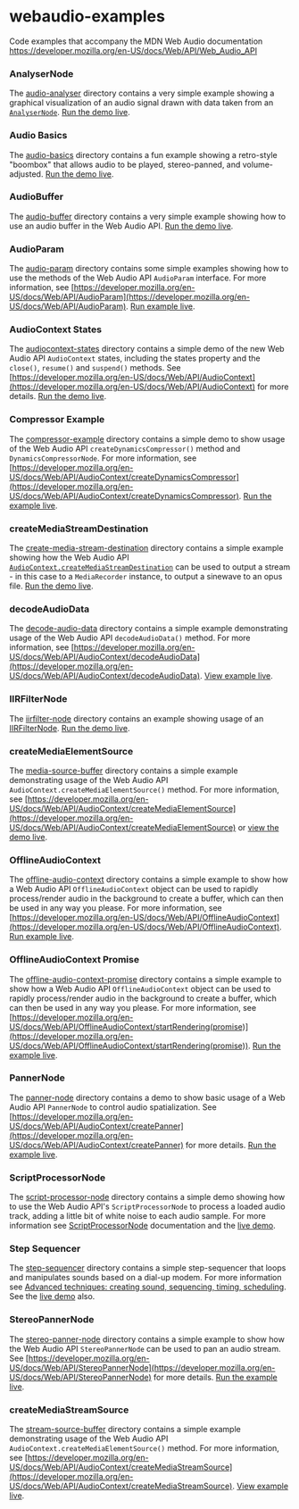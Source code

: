 # webaudio-examples
Code examples that accompany the MDN Web Audio documentation https://developer.mozilla.org/en-US/docs/Web/API/Web_Audio_API

### AnalyserNode
The [audio-analyser](https://github.com/mdn/webaudio-examples/tree/master/audio-analyser) directory contains a very simple example showing a graphical visualization of an audio signal drawn with data taken from an <code>[AnalyserNode](https://developer.mozilla.org/en-US/docs/Web/API/AnalyserNode)</code>. [Run the demo live](http://mdn.github.io/webaudio-examples/audio-analyser/).

### Audio Basics
The [audio-basics](https://github.com/mdn/webaudio-examples/tree/master/audio-basics) directory contains a fun example showing a retro-style "boombox" that allows audio to be played, stereo-panned, and volume-adjusted. [Run the demo live](http://mdn.github.io/webaudio-examples/audio-basics/).

### AudioBuffer
The [audio-buffer](https://github.com/mdn/webaudio-examples/tree/master/audio-buffer) directory contains a very simple example showing how to use an audio buffer in the Web Audio API. [Run the demo live](http://mdn.github.io/webaudio-examples/audio-buffer/).

### AudioParam
The [audio-param](https://github.com/mdn/webaudio-examples/tree/master/audio-param) directory contains some simple examples showing how to use the methods of the Web Audio API <code>AudioParam</code> interface. For more information, see [https://developer.mozilla.org/en-US/docs/Web/API/AudioParam](https://developer.mozilla.org/en-US/docs/Web/API/AudioParam). [Run example live](http://mdn.github.io/webaudio-examples/audio-param/).

### AudioContext States
The [audiocontext-states](https://github.com/mdn/webaudio-examples/tree/master/audiocontext-states) directory contains a simple demo of the new Web Audio API <code>AudioContext</code> states, including the states property and the <code>close()</code>, <code>resume()</code> and <code>suspend()</code> methods. See [https://developer.mozilla.org/en-US/docs/Web/API/AudioContext](https://developer.mozilla.org/en-US/docs/Web/API/AudioContext) for more details. [Run the demo live](http://mdn.github.io/webaudio-examples/audiocontext-states/).

### Compressor Example
The [compressor-example](https://github.com/mdn/webaudio-examples/tree/master/compressor-example) directory contains a simple demo to show usage of the Web Audio API <code>createDynamicsCompressor()</code> method and <code>DynamicsCompressorNode</code>. For more information, see [https://developer.mozilla.org/en-US/docs/Web/API/AudioContext/createDynamicsCompressor](https://developer.mozilla.org/en-US/docs/Web/API/AudioContext/createDynamicsCompressor). [Run the example live](http://mdn.github.io/webaudio-examples/compressor-example/).

### createMediaStreamDestination
The [create-media-stream-destination](https://github.com/mdn/webaudio-examples/tree/master/create-media-stream-destination) directory contains a simple example showing how the Web Audio API <code>[AudioContext.createMediaStreamDestination](https://developer.mozilla.org/en-US/docs/Web/API/AudioContext/createMediaStreamDestination)</code> can be used to output a stream - in this case to a <code>MediaRecorder</code> instance, to output a sinewave to an opus file. [Run the demo live](http://mdn.github.io/webaudio-examples/create-media-stream-destination/).

### decodeAudioData
The [decode-audio-data](https://github.com/mdn/webaudio-examples/tree/master/decode-audio-data) directory contains a simple example demonstrating usage of the Web Audio API <code>decodeAudioData()</code> method. For more information, see [https://developer.mozilla.org/en-US/docs/Web/API/AudioContext/decodeAudioData](https://developer.mozilla.org/en-US/docs/Web/API/AudioContext/decodeAudioData). [View example live](http://mdn.github.io/webaudio-examples/decode-audio-data/).

### IIRFilterNode
The [iirfilter-node](https://github.com/mdn/webaudio-examples/tree/master/iirfilter-node) directory contains an example showing usage of an [IIRFilterNode](https://developer.mozilla.org/en-US/docs/Web/API/IIRFilterNode). [Run the demo live](http://mdn.github.io/webaudio-examples/iirfilter-node/).

### createMediaElementSource
The [media-source-buffer](https://github.com/mdn/webaudio-examples/tree/master/media-source-buffer) directory contains a simple example demonstrating usage of the Web Audio API <code>AudioContext.createMediaElementSource()</code> method. For more information, see [https://developer.mozilla.org/en-US/docs/Web/API/AudioContext/createMediaElementSource](https://developer.mozilla.org/en-US/docs/Web/API/AudioContext/createMediaElementSource) or [view the demo live](http://mdn.github.io/webaudio-examples/media-source-buffer/).

### OfflineAudioContext
The [offline-audio-context](https://github.com/mdn/webaudio-examples/tree/master/offline-audio-context) directory contains a simple example to show how a Web Audio API <code>OfflineAudioContext</code> object can be used to rapidly process/render audio in the background to create a buffer, which can then be used in any way you please. For more information, see [https://developer.mozilla.org/en-US/docs/Web/API/OfflineAudioContext](https://developer.mozilla.org/en-US/docs/Web/API/OfflineAudioContext). [Run example live](http://mdn.github.io/webaudio-examples/offline-audio-context/).

### OfflineAudioContext Promise
The [offline-audio-context-promise](https://github.com/mdn/webaudio-examples/tree/master/offline-audio-context-promise) directory contains a simple example to show how a Web Audio API <code>OfflineAudioContext</code> object can be used to rapidly process/render audio in the background to create a buffer, which can then be used in any way you please. For more information, see [https://developer.mozilla.org/en-US/docs/Web/API/OfflineAudioContext/startRendering(promise)](https://developer.mozilla.org/en-US/docs/Web/API/OfflineAudioContext/startRendering(promise)). [Run the example live](http://mdn.github.io/webaudio-examples/offline-audio-context-promise/).

### PannerNode
The [panner-node](https://github.com/mdn/webaudio-examples/tree/master/panner-node) directory contains a demo to show basic usage of a Web Audio API <code>PannerNode</code> to control audio spatialization. See [https://developer.mozilla.org/en-US/docs/Web/API/AudioContext/createPanner](https://developer.mozilla.org/en-US/docs/Web/API/AudioContext/createPanner) for more details. [Run the example live](http://mdn.github.io/webaudio-examples/panner-node/).

### ScriptProcessorNode
The [script-processor-node](https://github.com/mdn/webaudio-examples/tree/master/script-processor-node) directory contains a simple demo showing how to use the Web Audio API's <code>ScriptProcessorNode</code> to process a loaded audio track, adding a little bit of white noise to each audio sample. For more information see [ScriptProcessorNode](https://developer.mozilla.org/en-US/docs/Web/API/ScriptProcessorNode) documentation and the [live demo](http://mdn.github.io/webaudio-examples/script-processor-node/).

### Step Sequencer
The [step-sequencer](https://github.com/mdn/webaudio-examples/tree/master/step-sequencer) directory contains a simple step-sequencer that loops and manipulates sounds based on a dial-up modem. For more information see [Advanced techniques: creating sound, sequencing, timing, scheduling](https://developer.mozilla.org/en-US/docs/Web/API/Web_Audio_API/Advanced_techniques). See the [live demo](http://mdn.github.io/webaudio-examples/step-sequencer/) also.

### StereoPannerNode
The [stereo-panner-node](https://github.com/mdn/webaudio-examples/tree/master/stereo-panner-node) directory contains a simple example to show how the Web Audio API <code>StereoPannerNode</code> can be used to pan an audio stream. See [https://developer.mozilla.org/en-US/docs/Web/API/StereoPannerNode](https://developer.mozilla.org/en-US/docs/Web/API/StereoPannerNode) for more details.
[Run the example live](http://mdn.github.io/webaudio-examples/stereo-panner-node/).

### createMediaStreamSource
The [stream-source-buffer](https://github.com/mdn/webaudio-examples/tree/master/stream-source-buffer) directory contains a simple example demonstrating usage of the Web Audio API <code>AudioContext.createMediaElementSource()</code> method. For more information, see [https://developer.mozilla.org/en-US/docs/Web/API/AudioContext/createMediaStreamSource](https://developer.mozilla.org/en-US/docs/Web/API/AudioContext/createMediaStreamSource). [View example live](http://mdn.github.io/webaudio-examples/stream-source-buffer/).
